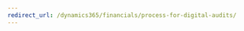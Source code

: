 ```yaml
---
redirect_url: /dynamics365/financials/process-for-digital-audits/
---
```

<!--redirect only, do not translate-->